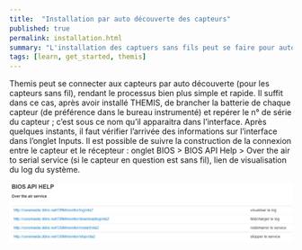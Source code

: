 ```yaml
---
title:  "Installation par auto découverte des capteurs"
published: true
permalink: installation.html
summary: "L'installation des captuers sans fils peut se faire pour autodécouverte"
tags: [learn, get_started, themis]
---
```

Themis peut se connecter aux capteurs par auto découverte (pour les capteurs sans fil), rendant le processus bien plus simple et rapide. Il suffit dans ce cas, après avoir installé THEMIS, de brancher la batterie de chaque capteur (de préférence dans le bureau instrumenté) et repérer le n° de série du capteur ; c’est sous ce nom qu’il apparaitra dans l’interface. Après quelques instants, il faut vérifier l’arrivée des informations sur l’interface dans l’onglet Inputs. Il est possible de suivre la construction de la connexion entre le capteur et le récepteur : onglet BIOS > BIOS API Help > Over the air to serial service (si le capteur en question est sans fil), lien de visualisation du log du système. 

![](images/post4/Bios.png)


